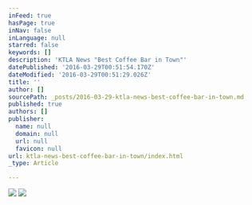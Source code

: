 ```yaml
---
inFeed: true
hasPage: true
inNav: false
inLanguage: null
starred: false
keywords: []
description: 'KTLA News "Best Coffee Bar in Town"'
datePublished: '2016-03-29T00:51:54.170Z'
dateModified: '2016-03-29T00:51:29.026Z'
title: ''
author: []
sourcePath: _posts/2016-03-29-ktla-news-best-coffee-bar-in-town.md
published: true
authors: []
publisher:
  name: null
  domain: null
  url: null
  favicon: null
url: ktla-news-best-coffee-bar-in-town/index.html
_type: Article

---
```

![](https://the-grid-user-content.s3-us-west-2.amazonaws.com/cce30f72-14a1-417c-a047-50b5c5d3f904.png)
![](https://the-grid-user-content.s3-us-west-2.amazonaws.com/21626121-13e5-4539-9c77-5924975248ba.png)

##